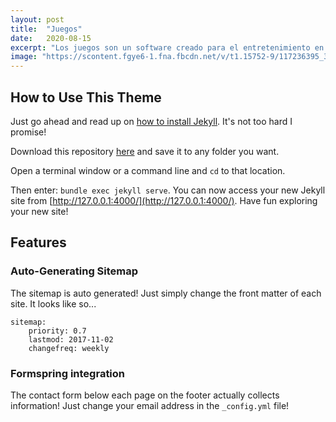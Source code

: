 ```yaml
---
layout: post
title:  "Juegos"
date:   2020-08-15
excerpt: "Los juegos son un software creado para el entretenimiento en general y son basados en la interacción entre una o varias personas"
image: "https://scontent.fgye6-1.fna.fbcdn.net/v/t1.15752-9/117236395_307010250743116_6475333556471008721_n.png?_nc_cat=106&_nc_sid=b96e70&_nc_ohc=3DyxIQLPkm4AX8UeTbp&_nc_ht=scontent.fgye6-1.fna&oh=90a8d49ccf9060b1b8fb5b40451e978d&oe=5F5F6BE7"
---
```


## How to Use This Theme
Just go ahead and read up on [how to install Jekyll](https://jekyllrb.com/). It's not too hard I promise!

Download this repository [here](https://github.com/iwiedenm/jekyll-theme-massively) and save it to any folder you want.

Open a terminal window or a command line and ```cd``` to that location.

Then enter: ```bundle exec jekyll serve```. You can now access your new Jekyll site from [http://127.0.0.1:4000/](http://127.0.0.1:4000/). Have fun exploring your new site!

## Features
### Auto-Generating Sitemap
The sitemap is auto generated! Just simply change the front matter of each site. It looks like so...
```
sitemap:
    priority: 0.7
    lastmod: 2017-11-02
    changefreq: weekly
```
### Formspring integration
The contact form below each page on the footer actually collects information! Just change your email address in the ```_config.yml``` file!

